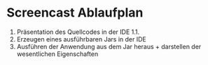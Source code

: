 # Screencast Ablaufplan

1. Präsentation des Quellcodes in der IDE
1.1. 
2. Erzeugen eines ausführbaren Jars in der IDE
3. Ausführen der Anwendung aus dem Jar heraus + darstellen der wesentlichen Eigenschaften
